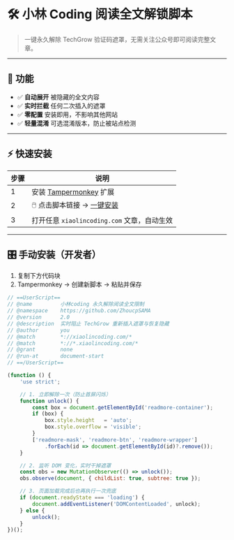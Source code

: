 # 🛠️ 小林 Coding 阅读全文解锁脚本  
> 一键永久解除 TechGrow 验证码遮罩，无需关注公众号即可阅读完整文章。

---

## 📌 功能
- ✅ **自动展开** 被隐藏的全文内容  
- ✅ **实时拦截** 任何二次插入的遮罩  
- ✅ **零配置** 安装即用，不影响其他网站  
- ✅ **轻量混淆** 可选混淆版本，防止被站点检测

---

## ⚡ 快速安装
| 步骤 | 说明 |
|---|---|
| 1 | 安装 [Tampermonkey](https://www.tampermonkey.net/) 扩展 |
| 2 | 🖱️ 点击脚本链接 → [一键安装](https://greasyfork.org/scripts/xxxx) |
| 3 | 打开任意 `xiaolincoding.com` 文章，自动生效 |

---

## 🎛️ 手动安装（开发者）
1. 复制下方代码块  
2. Tampermonkey → 创建新脚本 → 粘贴并保存  

```javascript
// ==UserScript==
// @name         小林coding 永久解除阅读全文限制
// @namespace    https://github.com/ZhoucpSAMA
// @version      2.0
// @description  实时阻止 TechGrow 重新插入遮罩与恢复隐藏
// @author       you
// @match        *://xiaolincoding.com/*
// @match        *://*.xiaolincoding.com/*
// @grant        none
// @run-at       document-start
// ==/UserScript==

(function () {
    'use strict';

    // 1. 立即解除一次（防止首屏闪烁）
    function unlock() {
        const box = document.getElementById('readmore-container');
        if (box) {
            box.style.height   = 'auto';
            box.style.overflow = 'visible';
        }
        ['readmore-mask', 'readmore-btn', 'readmore-wrapper']
            .forEach(id => document.getElementById(id)?.remove());
    }

    // 2. 监听 DOM 变化，实时干掉遮罩
    const obs = new MutationObserver(() => unlock());
    obs.observe(document, { childList: true, subtree: true });

    // 3. 页面加载完成后也再执行一次兜底
    if (document.readyState === 'loading') {
        document.addEventListener('DOMContentLoaded', unlock);
    } else {
        unlock();
    }
})();
